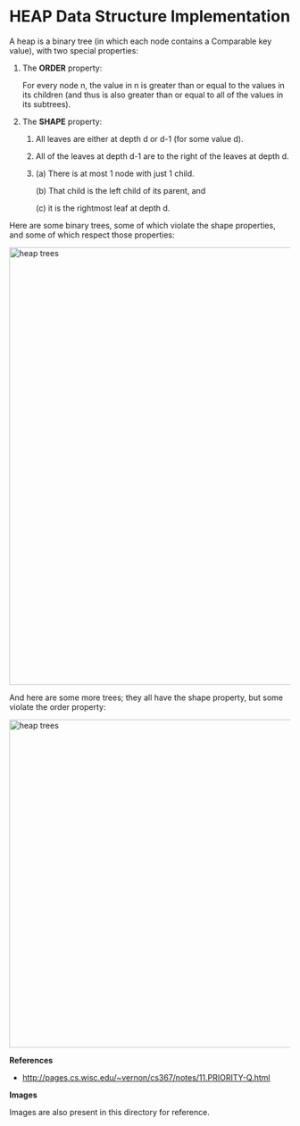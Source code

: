 # HEAP Data Structure Implementation

A heap is a binary tree (in which each node contains a Comparable key value), with two special properties:

1. The **ORDER** property:

    For every node n, the value in n is greater than or equal to the values in its children
    (and thus is also greater than or equal to all of the values in its subtrees).


2. The **SHAPE** property:

    1. All leaves are either at depth d or d-1 (for some value d).

    2. All of the leaves at depth d-1 are to the right of the leaves at depth d.

    3. (a) There is at most 1 node with just 1 child.

        (b) That child is the left child of its parent, and

        (c) it is the rightmost leaf at depth d.


Here are some binary trees, some of which violate the shape properties, and some of which respect those properties:

<img width="784" alt="heap trees"
src="https://user-images.githubusercontent.com/6684615/28576198-d13b1f9a-7170-11e7-9f53-5388df1c7710.png">


And here are some more trees; they all have the shape property, but some violate the order property:

<img width="588" alt="heap trees"
src="https://user-images.githubusercontent.com/6684615/28576317-4255aa38-7171-11e7-9a56-094f7f30bee0.png">


**References**

* http://pages.cs.wisc.edu/~vernon/cs367/notes/11.PRIORITY-Q.html

**Images**

Images are also present in this directory for reference.
